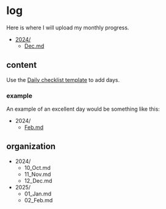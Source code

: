 # log

Here is where I will upload my monthly progress.

- [2024/](../log/2024/)
  - [Dec.md](../log/2024/dec.md)

## content

Use the [Daily checklist template](../loops/daily_checklist.md) to add days.

### example

An example of an excellent day would be something like this:

- 2024/
  - [Feb.md](../log/2024/feb-ex.md)

## organization

- 2024/
  - 10_Oct.md
  - 11_Nov.md
  - 12_Dec.md
- 2025/
  - 01_Jan.md
  - 02_Feb.md
